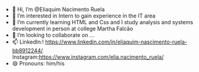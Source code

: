 - 👋 Hi, I’m @Eliaquim Nacimento Ruela
- 👀 I’m interested in  Intern to gain experience in the IT area
- 🌱 I’m currently learning HTML and Css and I study analysis and systems development in person at college Martha Falcão 
- 💞️ I’m looking to collaborate on ...
- 📫 LinkedIn:! https://www.linkedin.com/in/eliaquim-nascimento-ruela-bb8912244/    Instagram:https://www.instagram.com/elia.nacimento_ruela/
- 😄 Pronouns: him/his


<!---
EliaquimNRuela/EliaquimNRuela is a ✨ special ✨ repository because its `README.md` (this file) appears on your GitHub profile.
You can click the Preview link to take a look at your changes.
--->
